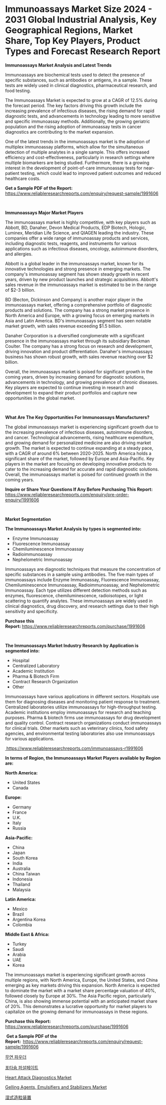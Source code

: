 <p><h1>Immunoassays Market Size 2024 - 2031 Global Industrial Analysis, Key Geographical Regions, Market Share, Top Key Players, Product Types and Forecast Research Report</h1></p><p><strong>Immunoassays Market Analysis and Latest Trends</strong></p>
<p><p>Immunoassays are biochemical tests used to detect the presence of specific substances, such as antibodies or antigens, in a sample. These tests are widely used in clinical diagnostics, pharmaceutical research, and food testing.</p><p>The Immunoassays Market is expected to grow at a CAGR of 12.5% during the forecast period. The key factors driving this growth include the increasing prevalence of infectious diseases, the rising demand for rapid diagnostic tests, and advancements in technology leading to more sensitive and specific immunoassay methods. Additionally, the growing geriatric population and the rising adoption of immunoassay tests in cancer diagnostics are contributing to the market expansion.</p><p>One of the latest trends in the immunoassays market is the adoption of multiplex immunoassay platforms, which allow for the simultaneous detection of multiple analytes in a single sample. This offers increased efficiency and cost-effectiveness, particularly in research settings where multiple biomarkers are being studied. Furthermore, there is a growing interest in the development of point-of-care immunoassay tests for near-patient testing, which could lead to improved patient outcomes and reduced healthcare costs.</p></p>
<p><strong>Get a Sample PDF of the Report:&nbsp;</strong> <a href="https://www.reliableresearchreports.com/enquiry/request-sample/1991606">https://www.reliableresearchreports.com/enquiry/request-sample/1991606</a></p>
<p>&nbsp;</p>
<p><strong>Immunoassays Major Market Players</strong></p>
<p><p>The immunoassays market is highly competitive, with key players such as Abbott, BD, Danaher, Devon Medical Products, EDP Biotech, Hologic, Luminex, Meridian Life Science, and QIAGEN leading the industry. These companies offer a wide range of immunoassay products and services, including diagnostic tests, reagents, and instruments for various applications such as infectious diseases, oncology, autoimmune disorders, and allergies.</p><p>Abbott is a global leader in the immunoassays market, known for its innovative technologies and strong presence in emerging markets. The company's immunoassay segment has shown steady growth in recent years, driven by new product launches and strategic acquisitions. Abbott's sales revenue in the immunoassays market is estimated to be in the range of $2-3 billion.</p><p>BD (Becton, Dickinson and Company) is another major player in the immunoassays market, offering a comprehensive portfolio of diagnostic products and solutions. The company has a strong market presence in North America and Europe, with a growing focus on emerging markets in Asia and Latin America. BD's immunoassays segment has seen notable market growth, with sales revenue exceeding $1.5 billion.</p><p>Danaher Corporation is a diversified conglomerate with a significant presence in the immunoassays market through its subsidiary Beckman Coulter. The company has a strong focus on research and development, driving innovation and product differentiation. Danaher's immunoassays business has shown robust growth, with sales revenue reaching over $2 billion.</p><p>Overall, the immunoassays market is poised for significant growth in the coming years, driven by increasing demand for diagnostic solutions, advancements in technology, and growing prevalence of chronic diseases. Key players are expected to continue investing in research and development to expand their product portfolios and capture new opportunities in the global market.</p></p>
<p>&nbsp;</p>
<p><strong>What Are The Key Opportunities For Immunoassays Manufacturers?</strong></p>
<p><p>The global immunoassays market is experiencing significant growth due to the increasing prevalence of infectious diseases, autoimmune disorders, and cancer. Technological advancements, rising healthcare expenditure, and growing demand for personalized medicine are also driving market growth. The market is expected to continue expanding at a steady pace, with a CAGR of around 6% between 2020-2025. North America holds a significant share of the market, followed by Europe and Asia-Pacific. Key players in the market are focusing on developing innovative products to cater to the increasing demand for accurate and rapid diagnostic solutions. Overall, the immunoassays market is poised for continued growth in the coming years.</p></p>
<p><strong>Inquire or Share Your Questions If Any Before Purchasing This Report:</strong> <a href="https://www.reliableresearchreports.com/enquiry/pre-order-enquiry/1991606">https://www.reliableresearchreports.com/enquiry/pre-order-enquiry/1991606</a></p>
<p>&nbsp;</p>
<p><strong>Market Segmentation</strong></p>
<p><strong>The Immunoassays Market Analysis by types is segmented into:</strong></p>
<p><ul><li>Enzyme Immunoassay</li><li>Fluorescence Immunoassay</li><li>Chemiluminescence Immunoassay</li><li>Radioimmunoassay</li><li>Nephelometric Immunoassay</li></ul></p>
<p><p>Immunoassays are diagnostic techniques that measure the concentration of specific substances in a sample using antibodies. The five main types of immunoassays include Enzyme Immunoassay, Fluorescence Immunoassay, Chemiluminescence Immunoassay, Radioimmunoassay, and Nephelometric Immunoassay. Each type utilizes different detection methods such as enzymes, fluorescence, chemiluminescence, radioisotopes, or light scattering to quantify analytes. These immunoassays are widely used in clinical diagnostics, drug discovery, and research settings due to their high sensitivity and specificity.</p></p>
<p><strong>Purchase this Report:&nbsp;</strong><a href="https://www.reliableresearchreports.com/purchase/1991606">https://www.reliableresearchreports.com/purchase/1991606</a></p>
<p>&nbsp;</p>
<p><strong>The Immunoassays Market Industry Research by Application is segmented into:</strong></p>
<p><ul><li>Hospital</li><li>Centralized Laboratory</li><li>Academic Institution</li><li>Pharma & Biotech Firm</li><li>Contract Research Organization</li><li>Other</li></ul></p>
<p><p>Immunoassays have various applications in different sectors. Hospitals use them for diagnosing diseases and monitoring patient response to treatment. Centralized laboratories utilize immunoassays for high-throughput testing. Academic institutions employ immunoassays for research and teaching purposes. Pharma & biotech firms use immunoassays for drug development and quality control. Contract research organizations conduct immunoassays for clinical trials. Other markets such as veterinary clinics, food safety agencies, and environmental testing laboratories also use immunoassays for various applications.</p></p>
<p><a href="https://www.reliableresearchreports.com/immunoassays-r1991606">&nbsp;https://www.reliableresearchreports.com/immunoassays-r1991606</a></p>
<p><strong>In terms of Region, the Immunoassays Market Players available by Region are:</strong></p>
<p>
    <p> <strong> North America: </strong>
        <ul>
            <li>United States</li>
            <li>Canada</li>
        </ul>
        </p> 
    <p> <strong> Europe: </strong>
        <ul>
            <li>Germany</li>
            <li>France</li>
            <li>U.K.</li>
            <li>Italy</li>
            <li>Russia</li>
        </ul>
        </p> 
    <p> <strong> Asia-Pacific: </strong>
        <ul>
            <li>China</li>
            <li>Japan</li>
            <li>South Korea</li>
            <li>India</li>
            <li>Australia</li>
            <li>China Taiwan</li>
            <li>Indonesia</li>
            <li>Thailand</li>
            <li>Malaysia</li>
        </ul>
        </p> 
    <p> <strong> Latin America: </strong>
        <ul>
            <li>Mexico</li>
            <li>Brazil</li>
            <li>Argentina Korea</li>
            <li>Colombia</li>
        </ul>
        </p> 
    <p> <strong> Middle East & Africa: </strong>
        <ul>
            <li>Turkey</li>
            <li>Saudi</li>
            <li>Arabia</li>
            <li>UAE</li>
            <li>Korea</li>
        </ul>
    </p>
    </p>
<p><p>The immunoassays market is experiencing significant growth across multiple regions, with North America, Europe, the United States, and China emerging as key markets driving this expansion. North America is expected to dominate the market with a market share percentage valuation of 40%, followed closely by Europe at 30%. The Asia Pacific region, particularly China, is also showing immense potential with an anticipated market share of 20%. This demonstrates a lucrative opportunity for market players to capitalize on the growing demand for immunoassays in these regions.</p></p>
<p><strong>Purchase this Report: </strong><a href="https://www.reliableresearchreports.com/purchase/1991606">https://www.reliableresearchreports.com/purchase/1991606</a></p>
<p>&nbsp;<strong>Get a Sample PDF of the Report:&nbsp;&nbsp;</strong><a href="https://www.reliableresearchreports.com/enquiry/request-sample/1991606">https://www.reliableresearchreports.com/enquiry/request-sample/1991606</a></p>
<p><strong></strong></p>
<p><p><a href="https://github.com/vseigx30c9a1j/Market-Research-Report-List-2/blob/main/108246342444.md">무연 파우더</a></p><p><a href="https://github.com/WilburKihn5676/Market-Research-Report-List-1/blob/main/973577242445.md">포타슘 퍼설페이트</a></p><p><a href="https://github.com/jj19131/Market-Research-Report-List-2/blob/main/heart-attack-diagnostics-market.md">Heart Attack Diagnostics Market</a></p><p><a href="https://issuu.com/reportprime-2/docs/gelling-agents-emulsifiers-and-stabilizers-market-">Gelling Agents, Emulsifiers and Stabilizers Market</a></p><p><a href="https://github.com/EthanMorar2011/Market-Research-Report-List-1/blob/main/689356346548.md">湿式造粒装置</a></p></p>